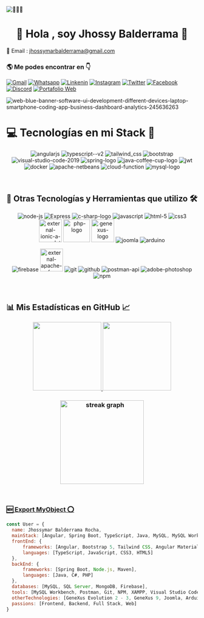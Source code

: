 ![👨🏻‍💻 ](https://komarev.com/ghpvc/?username=Jhossymarbalderramae&label=PROFILE+VIEWS)

<h1 align="center">👋 Hola , soy Jhossy Balderrama 🦝</h1>

📩 Email : jhossymarbalderrama@gmail.com

<h3 align='left'>🌎 Me podes encontrar en 👇</h3>
<!--
<div>
  <img src="https://img.icons8.com/fluency/48/github.png" alt="github"/>
</div>
-->

<!--
  [![Github](https://img.shields.io/badge/GitHub-100000?style=for-the-badge&logo=github&logoColor=white)](https://github.com/Jhossymarbalderrama)
-->

[![Gmail](https://img.shields.io/badge/gmail-FF0000?style=for-the-badge&logo=gmail&logoColor=white)](mailto:jhossymarbalderrama@gmail.com)
  [![Whatsapp](https://img.shields.io/badge/whatsapp-2BAA51?style=for-the-badge&logo=whatsapp&logoColor=white)](https://api.whatsapp.com/send?phone=5491163079082&text=Hola%20Jhossymar%20%F0%9F%91%8B%2C%20quisiera%20coordinar%20una%20reuni%C3%B3n%20para%20discutir%20una%20propuesta.%20%C2%BFCu%C3%A1ndo%20estar%C3%ADas%20disponible%3F)
  [![Linkenin](https://img.shields.io/badge/LinkedIn-0077B5?style=for-the-badge&logo=linkedin&logoColor=white)](https://www.linkedin.com/in/jhossymarbalderrama/)
  [![Instagram](https://img.shields.io/badge/Instagram-E4405F?style=for-the-badge&logo=instagram&logoColor=white)](https://www.instagram.com/blackjhossy/)
  [![Twitter](https://img.shields.io/badge/twitter-242424?style=for-the-badge&logo=x&logoColor=white)]()
  [![Facebook](https://img.shields.io/badge/Facebook-1877F2?style=for-the-badge&logo=facebook&logoColor=white)](https://www.facebook.com/jhossymar.balderrama)
  [![Discord](https://img.shields.io/badge/Discord-7289DA?style=for-the-badge&logo=discord&logoColor=white)](BlackJhossy#9100)
  [![Portafolio Web](https://img.shields.io/badge/Portafolio%20Web-1DA1F2?style=for-the-badge&logo=planet&logoColor=white)](https://jhossymarbalderrama-portafolio.web.app/)


![web-blue-banner-software-ui-development-different-devices-laptop-smartphone-coding-app-business-dashboard-analytics-245636263](https://github.com/Jhossymarbalderrama/Jhossymarbalderrama/assets/52534649/9afad39a-d464-4186-bc14-f0fb37b086e5)

<h1 align='left'> 💻 Tecnologías en mi Stack 🚀</h1>
<p align='center'>
  <img src="https://img.icons8.com/fluency/75/000000/angularjs.png" alt="angularjs" title="Angular"/>
  <img  src="https://img.icons8.com/fluency/75/000000/typescript--v2.png" alt="typescript--v2" title="Typescript"/>
  <img src="https://img.icons8.com/fluency/78/tailwind_css.png" alt="tailwind_css" title="Tailwind CSS"/>
  <img src="https://img.icons8.com/fluency/78/bootstrap.png" alt="bootstrap" title="Bootstrap 5"/>
  <img src="https://img.icons8.com/fluency/78/visual-studio-code-2019.png" alt="visual-studio-code-2019" title="Visual Studio Code"/>
  <img src="https://img.icons8.com/color/78/spring-logo.png" alt="spring-logo" title="Spring Boot"/>
  <img src="https://img.icons8.com/fluency/78/java-coffee-cup-logo.png" alt="java-coffee-cup-logo" title="Java"/>
  <img src="https://img.icons8.com/color/78/java-web-token.png" alt="jwt" title="jwt"/>
  <img src="https://img.icons8.com/fluency/78/docker.png" alt="docker" title="Docker"/>
  <img src="https://img.icons8.com/color/78/apache-netbeans.png" alt="apache-netbeans" title="Netbeans"/>  
  <img src="https://img.icons8.com/color/78/20C997/cloud-function.png" alt="cloud-function" title="Swagger"/>
  <img src="https://img.icons8.com/color/78/mysql-logo.png" alt="mysql-logo" title="MySQL"/>
</p>

<br>

<h2 align='left'>🚀 Otras Tecnologías y Herramientas que utilizo 🛠️</h2>
  <p align='center'>
    <img src="https://img.icons8.com/fluency/70/node-js.png" alt="node-js" title="Node.js"/>
    <img src="https://img.icons8.com/office/70/express-js.png" alt="Express" title="Express"/>
    <img src="https://img.icons8.com/fluency/70/c-sharp-logo.png" alt="c-sharp-logo" title="C# sharp"/>
    <img src="https://img.icons8.com/fluency/70/javascript.png" alt="javascript" title="Javascript"/>
    <img src="https://img.icons8.com/fluency/70/html-5.png" alt="html-5" title="HTML5"/>
    <img src="https://img.icons8.com/fluency/70/css3.png" alt="css3" title="CSS3"/>
    <img width="60" height="60" src="https://img.icons8.com/external-tal-revivo-shadow-tal-revivo/60/external-ionic-a-complete-open-source-sdk-for-hybrid-mobile-app-development-logo-shadow-tal-revivo.png" alt="external-ionic-a-complete-open-source-sdk-for-hybrid-mobile-app-development-logo-shadow-tal-revivo" title="Ionic"/>
    <img width="70" height="60" src="https://img.icons8.com/officexs/74/php-logo.png" alt="php-logo" title="PHP"/>
    <img width="60" height="60" src="https://www.genexus.com/media/images/fav_icon_gx2014.png?timestamp=20171211190455" alt="genexus-logo" title="GeneXus"/>
    <img src="https://img.icons8.com/color/70/joomla.png" alt="joomla" title="Joomla"/>
    <img src="https://img.icons8.com/fluency/70/arduino.png" alt="arduino" title="Arduino"/>
  </p>
  
  <p align='center'>
    <img src="https://img.icons8.com/color/70/firebase.png" alt="firebase" title="Firebase"/>
    <img width="60" height="60" src="https://img.icons8.com/external-tal-revivo-shadow-tal-revivo/60/external-apache-a-free-and-open-source-cross-platform-web-server-software-logo-shadow-tal-revivo.png" alt="external-apache-a-free-and-open-source-cross-platform-web-server-software-logo-shadow-tal-revivo" title="Apache Maven"/>
    <img src="https://img.icons8.com/color/64/git.png" alt="git" title="Git"/>
    <img src="https://img.icons8.com/fluency/64/github.png" alt="github" title="Github"/>
    <img src="https://img.icons8.com/dusk/64/postman-api.png" alt="postman-api" title="Postman"/>
    <img src="https://img.icons8.com/fluency/64/adobe-photoshop.png" alt="adobe-photoshop" title="Photoshop"/>
    <img src="https://img.icons8.com/color/68/npm.png" alt="npm" title="Npm"/>
  </p>

<br>

  <h2 align='left'>📊 Mis Estadísticas en GitHub 📈</h2>
  
  <div align="center">
    <a href="https://github.com/jhossymarbalderrama">
    <img height="180em" src="https://github-readme-stats.vercel.app/api?username=jhossymarbalderrama&show_icons=true&theme=gruvbox&include_all_commits=true&count_private=true&border_color=5c5c5c"/>
    <img height="180em" src="https://github-readme-stats.vercel.app/api/top-langs/?username=jhossymarbalderrama&layout=compact&langs_count=7&theme=gruvbox&border_color=5c5c5c"/>
  </div>

   ### <div align="center"> <img src="https://streak-stats.demolab.com?user=jhossymarbalderrama&locale=en&mode=daily&theme=dark&hide_border=false&border_radius=5&order=3" height="220" alt="streak graph"  /> </div> ###
      
  <br>
  
  <h3> 🆕 Export MyObject ⭕</h3>
  
  ```javascript
const User = {
    name: Jhossymar Balderrama Rocha,
    mainStack: [Angular, Spring Boot, TypeScript, Java, MySQL, MySQL Workbench],
    frontEnd: {
        frameworks: [Angular, Bootstrap 5, Tailwind CSS, Angular Material, Ionic],
        languages: [TypeScript, JavaScript, CSS3, HTML5]
    },
    backEnd: {
        frameworks: [Spring Boot, Node.js, Maven],
        languages: [Java, C#, PHP]
    },
    databases: [MySQL, SQL Server, MongoDB, Firebase],
    tools: [MySQL Workbench, Postman, Git, NPM, XAMPP, Visual Studio Code, Scrum, Photoshop],
    otherTechnologies: [GeneXus Evolution 2 - 3, GeneXus 9, Joomla, Arduino],
    passions: [Frontend, Backend, Full Stack, Web]
}
  ```
